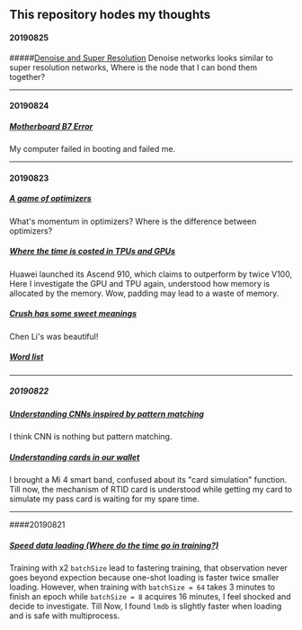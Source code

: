 ## This repository hodes my thoughts
#### 20190825

#####[Denoise and Super Resolution](archive/20190824/README.md)
Denoise networks looks similar to super resolution networks, Where is the node that I can bond them together?

---

#### 20190824

##### [Motherboard B7 Error](archive/20190824/b7Error.md)
My computer failed in booting and failed me.

---

#### 20190823

##### [A game of optimizers](archive/20190823/README.md)
What's momentum in optimizers? Where is the difference between optimizers?

##### [Where the time is costed in TPUs and GPUs](archive/20190823/TPUcompareGPU.md)
Huawei launched its Ascend 910, which claims to outperform by twice V100, Here I investigate the GPU and TPU again, understood how memory is allocated by the memory. Wow, padding may lead to a waste of memory.

##### [Crush has some sweet meanings](archive/20190823/crush.md)
Chen Li's <crush> was beautiful!

##### [Word list](archive/20190823/wordlist.md)

---

##### 20190822

##### [Understanding CNNs inspired by pattern matching](archive/20190822/README.md)
I think CNN is nothing but pattern matching.

##### [Understanding cards in our wallet](archive/20190822/cardsSimulation.md)    
I brought a Mi 4 smart band, confused about its "card simulation" function. Till now, the mechanism of RTID card is understood while getting my card to simulate my pass card is waiting for my spare time.

---

####20190821

##### [Speed data loading (Where do the time go in training?)](https://zi-angzhang.github.io/pytorch-load-faster/)
Training with x2 `batchSize` lead to fastering training, that observation never goes beyond expection because one-shot loading is faster twice smaller loading. However, when training with `batchSize = 64` takes 3 minutes to finish an epoch while `batchSize = 8` acquires 16 minutes, I feel shocked and decide to investigate. Till Now, I found `lmdb` is slightly faster when loading and is safe with multiprocess. 

